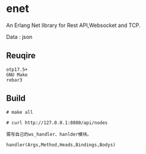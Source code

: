 enet
=====

An Erlang Net library for Rest API,Websocket and TCP.

Data : json

Reuqire
-------
	otp17.5+
	GNU Make
	rebar3

Build
-----
	# make all        

	# curl http://127.0.0.1:8080/api/nodes

	需写自己的ws_handler、hanlder模块。

	handler(Args,Method,Heads,Bindings,Bodys)
